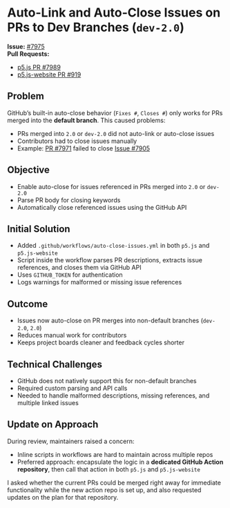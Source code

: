 # Auto-Link and Auto-Close Issues on PRs to Dev Branches (`dev-2.0`)

**Issue:** [#7975](https://github.com/processing/p5.js/issues/7975)  
**Pull Requests:**

- [p5.js PR #7989](https://github.com/processing/p5.js/pull/7989)
- [p5.js-website PR #919](https://github.com/processing/p5.js-website/pull/919)

## Problem

GitHub’s built-in auto-close behavior (`Fixes #`, `Closes #`) only works for PRs merged into the **default branch**. This caused problems:

- PRs merged into `2.0` or `dev-2.0` did not auto-link or auto-close issues
- Contributors had to close issues manually
- Example: [PR #7971](https://github.com/processing/p5.js/pull/7971) failed to close [Issue #7905](https://github.com/processing/p5.js/issues/7905)

## Objective

- Enable auto-close for issues referenced in PRs merged into `2.0` or `dev-2.0`
- Parse PR body for closing keywords
- Automatically close referenced issues using the GitHub API

## Initial Solution

- Added `.github/workflows/auto-close-issues.yml` in both `p5.js` and `p5.js-website`
- Script inside the workflow parses PR descriptions, extracts issue references, and closes them via GitHub API
- Uses `GITHUB_TOKEN` for authentication
- Logs warnings for malformed or missing issue references

## Outcome

- Issues now auto-close on PR merges into non-default branches (`dev-2.0`, `2.0`)
- Reduces manual work for contributors
- Keeps project boards cleaner and feedback cycles shorter

## Technical Challenges

- GitHub does not natively support this for non-default branches
- Required custom parsing and API calls
- Needed to handle malformed descriptions, missing references, and multiple linked issues

## Update on Approach

During review, maintainers raised a concern:

- Inline scripts in workflows are hard to maintain across multiple repos
- Preferred approach: encapsulate the logic in a **dedicated GitHub Action repository**, then call that action in both `p5.js` and `p5.js-website`

I asked whether the current PRs could be merged right away for immediate functionality while the new action repo is set up, and also requested updates on the plan for that repository.
